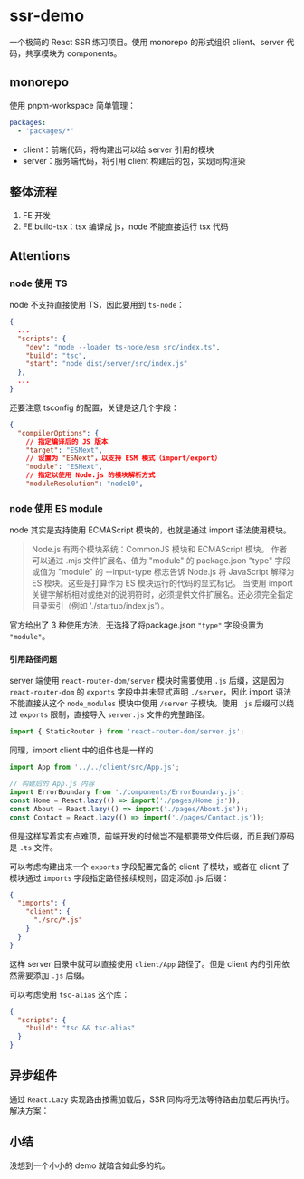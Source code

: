# ssr-demo
一个极简的 React SSR 练习项目。使用 monorepo 的形式组织 client、server 代码，共享模块为 components。

## monorepo
使用 pnpm-workspace 简单管理：
```yaml
packages:
  - 'packages/*'
```
* client：前端代码，将构建出可以给 server 引用的模块
* server：服务端代码，将引用 client 构建后的包，实现同构渲染

## 整体流程
1. FE 开发
2. FE build-tsx：tsx 编译成 js，node 不能直接运行 tsx 代码

## Attentions

### node 使用 TS
node 不支持直接使用 TS，因此要用到 `ts-node`：
```json
{
  ...
  "scripts": {
    "dev": "node --loader ts-node/esm src/index.ts",
    "build": "tsc",
    "start": "node dist/server/src/index.js"
  },
  ...
}
```
还要注意 tsconfig 的配置，关键是这几个字段：
```json
{
  "compilerOptions": {
    // 指定编译后的 JS 版本
    "target": "ESNext",
    // 设置为 "ESNext"，以支持 ESM 模式（import/export）
    "module": "ESNext",
    // 指定以使用 Node.js 的模块解析方式
    "moduleResolution": "node10",
```

### node 使用 ES module
node 其实是支持使用 ECMAScript 模块的，也就是通过 import 语法使用模块。
> Node.js 有两个模块系统：CommonJS 模块和 ECMAScript 模块。
> 作者可以通过 .mjs 文件扩展名、值为 "module" 的 package.json "type" 字段或值为 "module" 的 --input-type 标志告诉 Node.js 将 JavaScript 解释为 ES 模块。这些是打算作为 ES 模块运行的代码的显式标记。
> 当使用 import 关键字解析相对或绝对的说明符时，必须提供文件扩展名。还必须完全指定目录索引（例如 './startup/index.js'）。

官方给出了 3 种使用方法，无选择了将package.json `"type"` 字段设置为 `"module"`。

#### 引用路径问题
server 端使用 `react-router-dom/server` 模块时需要使用 `.js` 后缀，这是因为 `react-router-dom` 的 `exports` 字段中并未显式声明 `./server`，因此 import 语法不能直接从这个 `node_modules` 模块中使用 `/server` 子模块。使用 `.js` 后缀可以绕过 `exports` 限制，直接导入 `server.js` 文件的完整路径。

```js
import { StaticRouter } from 'react-router-dom/server.js';
```
同理，import client 中的组件也是一样的
```js
import App from '../../client/src/App.js';

// 构建后的 App.js 内容
import ErrorBoundary from './components/ErrorBoundary.js';
const Home = React.lazy(() => import('./pages/Home.js'));
const About = React.lazy(() => import('./pages/About.js'));
const Contact = React.lazy(() => import('./pages/Contact.js'));
```
但是这样写着实有点难顶，前端开发的时候岂不是都要带文件后缀，而且我们源码是 `.ts` 文件。

可以考虑构建出来一个 `exports` 字段配置完备的 client 子模块，或者在 client 子模块通过 `imports` 字段指定路径接续规则，固定添加 .js 后缀：
```json
{
  "imports": {
    "client": {
      "./src/*.js"
    }
  }
}
```
这样 server 目录中就可以直接使用 `client/App` 路径了。但是 client 内的引用依然需要添加 `.js` 后缀。

可以考虑使用 `tsc-alias` 这个库：
```json
{
  "scripts": {
    "build": "tsc && tsc-alias"
  }
}
```

## 异步组件
通过 `React.Lazy` 实现路由按需加载后，SSR 同构将无法等待路由加载后再执行。
解决方案：


## 小结
没想到一个小小的 demo 就暗含如此多的坑。
